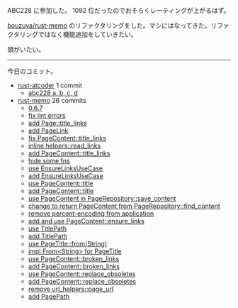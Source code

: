 ABC228 に参加した。 1092 位だったのでおそらくレーティングが上がるはず。

[bouzuya/rust-memo] のリファクタリングをした。マシにはなってきた。リファクタリングではなく機能追加をしていきたい。

頭がいたい。

---

今日のコミット。

- [rust-atcoder](https://github.com/bouzuya/rust-atcoder) 1 commit
  - [abc228 a, b, c, d](https://github.com/bouzuya/rust-atcoder/commit/d5de1116f64a64a2f86d36a5fcf3e1ef0fa3b725)
- [rust-memo](https://github.com/bouzuya/rust-memo) 26 commits
  - [0.6.7](https://github.com/bouzuya/rust-memo/commit/5429fc12271274da60e96c32be69e89b2553dcdb)
  - [fix lint errors](https://github.com/bouzuya/rust-memo/commit/9487dbc6c9d279b239d7276836ab377cb9bac98e)
  - [add Page::title_links](https://github.com/bouzuya/rust-memo/commit/e3e19c3fbfcd376154d92bd522a0c31f4cd89039)
  - [add PageLink](https://github.com/bouzuya/rust-memo/commit/600540ff2b3cfd6f324a8ae8b3d0ea6777014fa1)
  - [fix PageContent::title_links](https://github.com/bouzuya/rust-memo/commit/5c8c9b01445a18a5ebde06426515b9305ad8132d)
  - [inline helpers::read_links](https://github.com/bouzuya/rust-memo/commit/bfb38c60eaf72853e2e824d3f2b7e87e64aeb7b2)
  - [add PageContent::title_links](https://github.com/bouzuya/rust-memo/commit/3de4a5412216220c788996c1967ad9bb07490144)
  - [hide some fns](https://github.com/bouzuya/rust-memo/commit/c0a97245215220262e9bb9634465f265e5b94aea)
  - [use EnsureLinksUseCase](https://github.com/bouzuya/rust-memo/commit/fdc24adcff1443abf34e3a80937943f547b73adf)
  - [add EnsureLinksUseCase](https://github.com/bouzuya/rust-memo/commit/1e6c93c4b99080622204d85442632fea998db476)
  - [use PageContent::title](https://github.com/bouzuya/rust-memo/commit/2c49b25a4d07aed342bd9e5ffe746f38bdb8731e)
  - [add PageContent::title](https://github.com/bouzuya/rust-memo/commit/3e638696ab4b97fe511092e10c0ca7634a8b5ad9)
  - [use PageContent in PageRepository::save_content](https://github.com/bouzuya/rust-memo/commit/d5226c8c1ebe937bc474d89d3bfa283aa9945afd)
  - [change to return PageContent from PageRepository::find_content](https://github.com/bouzuya/rust-memo/commit/88c92a5c1e77a3da6770f8d2302212a47ea06cbe)
  - [remove percent-encoding from application](https://github.com/bouzuya/rust-memo/commit/7a88f8db26be19ed5f797aa89cf215275b787b13)
  - [add and use PageContent::ensure_links](https://github.com/bouzuya/rust-memo/commit/59ca97847299c933e65f7fa22d15913a1ad5a9e9)
  - [use TitlePath](https://github.com/bouzuya/rust-memo/commit/c87c08eb080066ec5a8cfed8e22ee1f7fb8ae5b3)
  - [add TitlePath](https://github.com/bouzuya/rust-memo/commit/16b6eaba01d2e8a0bd0d4a9cc810273e89b32ee4)
  - [use PageTitle::from(String)](https://github.com/bouzuya/rust-memo/commit/7dce884ae0bcecc5fef17a6b851b4eccd6da55a0)
  - [impl From&lt;String> for PageTitle](https://github.com/bouzuya/rust-memo/commit/08da366261583a0f7ae7040dec53b12cefb89f63)
  - [use PageContent::broken_links](https://github.com/bouzuya/rust-memo/commit/d7e0a8e8613aa9c98d65fb0da766d729f1c85ad3)
  - [add PageContent::broken_links](https://github.com/bouzuya/rust-memo/commit/1362bfb5b2cf85262a238d9c98f33a55b05d6e11)
  - [use PageContent::replace_obsoletes](https://github.com/bouzuya/rust-memo/commit/98768d4bb9c70ee5322436a8bdbae22a81fb782a)
  - [add PageContent::replace_obsoletes](https://github.com/bouzuya/rust-memo/commit/5be00cb034e077ad6d0acdd8c7672c0281c83ea1)
  - [remove url_helpers::page_url](https://github.com/bouzuya/rust-memo/commit/dac8de55d0e63fc70b58c92dc3788828c5e21366)
  - [add PagePath](https://github.com/bouzuya/rust-memo/commit/eec3e7cfb8c7d42045cd2749067e80e7cb62a95c)

[bouzuya/rust-memo]: https://github.com/bouzuya/rust-memo

